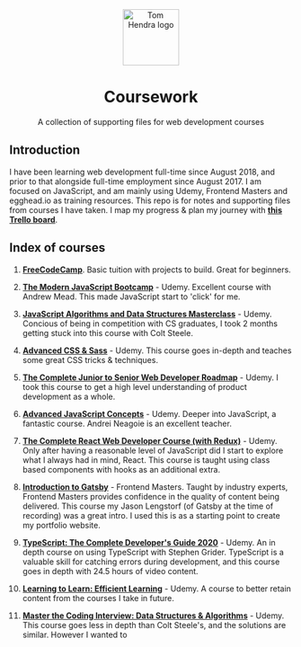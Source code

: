 <div align=center>
<img alt="Tom Hendra logo" src="https://res.cloudinary.com/tomhendra/image/upload/v1567091669/tomhendra-logo/tomhendra-logo-round-1024.png" width="100" />
<h1>Coursework</h1>
<p>A collection of supporting files for web development courses</p>
</div>

## Introduction

I have been learning web development full-time since August 2018, and prior to that alongside full-time employment since August 2017. I am focused on JavaScript, and am mainly using Udemy, Frontend Masters and egghead.io as training resources. This repo is for notes and supporting files from courses I have taken. I map my progress & plan my journey with **[this Trello board](https://trello.com/b/R1CVyI4S)**.

## Index of courses

1.  **[FreeCodeCamp](free-code-camp)**.
    Basic tuition with projects to build. Great for beginners.

2.  **[The Modern JavaScript Bootcamp](udemy--modern-javascript-bootcamp)** - Udemy.
    Excellent course with Andrew Mead. This made JavaScript start to 'click' for me.

3.  **[JavaScript Algorithms and Data Structures Masterclass](udemy--algorithms-and-data-structures)** - Udemy.
    Concious of being in competition with CS graduates, I took 2 months getting stuck into this course with Colt Steele.

4.  **[Advanced CSS & Sass](udemy--advanced-css-and-sass)** - Udemy.
    This course goes in-depth and teaches some great CSS tricks & techniques.

5.  **[The Complete Junior to Senior Web Developer Roadmap](udemy--complete-junior-to-senior-web-developer)** - Udemy.
    I took this course to get a high level understanding of product development as a whole.

6.  **[Advanced JavaScript Concepts](udemy--advanced-javascript-concepts)** - Udemy.
    Deeper into JavaScript, a fantastic course. Andrei Neagoie is an excellent teacher.

7.  **[The Complete React Web Developer Course (with Redux)](udemy--complete-react-web-developer)** - Udemy.
    Only after having a reasonable level of JavaScript did I start to explore what I always had in mind, React. This course is taught using class based components with hooks as an additional extra.

8.  **[Introduction to Gatsby](frontend-masters--gatsby-intro)** - Frontend Masters.
    Taught by industry experts, Frontend Masters provides confidence in the quality of content being delivered. This course my Jason Lengstorf (of Gatsby at the time of recording) was a great intro. I used this is as a starting point to create my portfolio website.

9.  **[TypeScript: The Complete Developer's Guide 2020](udemy--typescript-complete-developers-guide)** - Udemy.
    An in depth course on using TypeScript with Stephen Grider. TypeScript is a valuable skill for catching errors during development, and this course goes in depth with 24.5 hours of video content.

10. **[Learning to Learn: Efficient Learning](udemy--learning-to-learn)** - Udemy.
    A course to better retain content from the courses I take in future.

11. **[Master the Coding Interview: Data Structures & Algorithms](udemy--master-the-coding-interview)** - Udemy.
    This course goes less in depth than Colt Steele's, and the solutions are similar. However I wanted to
